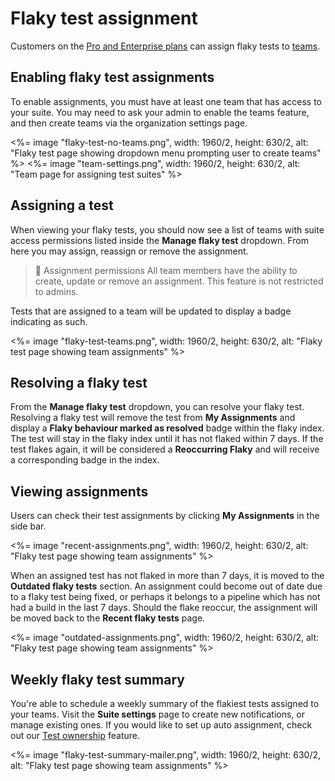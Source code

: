 # Flaky test assignment

Customers on the [Pro and Enterprise plans](https://buildkite.com/pricing) can assign flaky tests to [teams](/docs/test-engine/permissions#manage-teams-and-permissions).

## Enabling flaky test assignments

To enable assignments, you must have at least one team that has access to your suite. You may need to ask your admin to enable the teams feature, and then create teams via the organization settings page.

<%= image "flaky-test-no-teams.png", width: 1960/2, height: 630/2, alt: "Flaky test page showing dropdown menu prompting user to create teams" %>
<%= image "team-settings.png", width: 1960/2, height: 630/2, alt: "Team page for assigning test suites" %>

## Assigning a test

When viewing your flaky tests, you should now see a list of teams with suite access permissions listed inside the **Manage flaky test** dropdown. From here you may assign, reassign or remove the assignment.

> 🚧 Assignment permissions
> All team members have the ability to create, update or remove an assignment. This feature is not restricted to admins.

Tests that are assigned to a team will be updated to display a badge indicating as such.

<%= image "flaky-test-teams.png", width: 1960/2, height: 630/2, alt: "Flaky test page showing team assignments" %>

## Resolving a flaky test

From the **Manage flaky test** dropdown, you can resolve your flaky test. Resolving a flaky test will remove the test from **My Assignments** and display a **Flaky behaviour marked as resolved** badge within the flaky index. The test will stay in the flaky index until it has not flaked within 7 days. If the test flakes again, it will be considered a **Reoccurring Flaky** and will receive a corresponding badge in the index.

## Viewing assignments

Users can check their test assignments by clicking **My Assignments** in the side bar.

<%= image "recent-assignments.png", width: 1960/2, height: 630/2, alt: "Flaky test page showing team assignments" %>

When an assigned test has not flaked in more than 7 days, it is moved to the **Outdated flaky tests** section. An assignment could become out of date due to a flaky test being fixed, or perhaps it belongs to a pipeline which has not had a build in the last 7 days. Should the flake reoccur, the assignment will be moved back to the **Recent flaky tests** page.

<%= image "outdated-assignments.png", width: 1960/2, height: 630/2, alt: "Flaky test page showing team assignments" %>

## Weekly flaky test summary

You're able to schedule a weekly summary of the flakiest tests assigned to your teams. Visit the **Suite settings** page to create new notifications, or manage existing ones. If you would like to set up auto assignment, check out our [Test ownership](/docs/test-engine/test-ownership) feature.

<%= image "flaky-test-summary-mailer.png", width: 1960/2, height: 630/2, alt: "Flaky test page showing team assignments" %>
